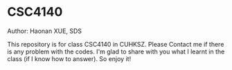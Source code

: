 # CSC4140

Author: Haonan XUE, SDS

This repository is for class CSC4140 in CUHKSZ.
Please Contact me if there is any problem with the codes. I'm glad to share with you what I learnt in the class (if I know how to answer).
So enjoy it!
